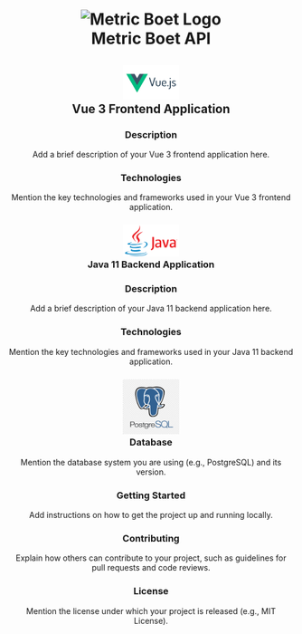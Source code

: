 <h1 align="center">
  <img src="img/logo.png" alt="Metric Boet Logo" width="100">
  <br>
  Metric Boet API
</h1>

<h2 align="center">
  <img src="img/vue-logo.png" alt="Vue Logo" width="100">
  <br>
  Vue 3 Frontend Application
</h2>

<h3 align="center">Description</h3>

<p align="center">
  Add a brief description of your Vue 3 frontend application here.
</p>

<h3 align="center">Technologies</h3>

<p align="center">
  Mention the key technologies and frameworks used in your Vue 3 frontend application.
</p>

<h3 align="center">
  <img src="img/java-logo.png" alt="Java Logo" width="100">
  <br>
  Java 11 Backend Application
</h3>

<h3 align="center">Description</h3>

<p align="center">
  Add a brief description of your Java 11 backend application here.
</p>

<h3 align="center">Technologies</h3>

<p align="center">
  Mention the key technologies and frameworks used in your Java 11 backend application.
</p>

<h3 align="center">
  <img src="img/postgres-logo.png" alt="Java Logo" width="100">
  <br>
  Database
</h3>

<p align="center">
  Mention the database system you are using (e.g., PostgreSQL) and its version.
</p>

<h3 align="center">Getting Started</h3>

<p align="center">
  Add instructions on how to get the project up and running locally.
</p>

<h3 align="center">Contributing</h3>

<p align="center">
  Explain how others can contribute to your project, such as guidelines for pull requests and code reviews.
</p>

<h3 align="center">License</h3>

<p align="center">
  Mention the license under which your project is released (e.g., MIT License).
</p>
